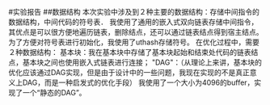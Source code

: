 #实验报告
##数据结构
本次实验中涉及到２种主要的数据结构：存储中间指令的数据结构，中间代码的符号表．
我使用了通用的嵌入式双向链表存储中间指令，其优点是可以很方便地遍历链表，删除结点，还可以通过链表结点得到宿主结点。
为了方便对符号表进行初始化，我使用了uthash存储符号。
在优化过程中，需要２种数据结构：
基本块：我在基本块中存储了基本块起始和结束处代码的链表结点，基本块之间也使用嵌入式链表进行连接；
"DAG"：（从理论上来讲，基本块的优化应该通过DAG实现，但是由于设计中的一些问题，我现在实现的不是真正意义上DAG，而是一种启发式的优化手段）
我使用了一个大小为4096的buffer，实现了一个“静态的DAG”。



